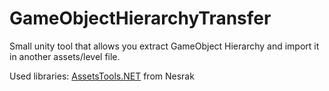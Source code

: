 # GameObjectHierarchyTransfer
Small unity tool that allows you extract GameObject Hierarchy and import it in another assets/level file.

Used libraries:
[AssetsTools.NET](https://github.com/nesrak1/AssetsTools.NET/tree/main) from Nesrak
